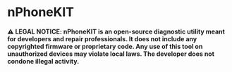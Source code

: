 # nPhoneKIT

**⚠️ LEGAL NOTICE:
nPhoneKIT is an open-source diagnostic utility meant for developers and repair professionals. It does not include any copyrighted firmware or proprietary code. Any use of this tool on unauthorized devices may violate local laws. The developer does not condone illegal activity.**
